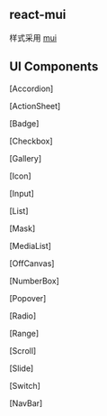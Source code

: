 ## react-mui

样式采用 [mui](https://github.com/dcloudio/mui)

## UI Components

[Accordion]

[ActionSheet]

[Badge]

[Checkbox]

[Gallery]

[Icon]

[Input]

[List]

[Mask]

[MediaList]

[OffCanvas]

[NumberBox]

[Popover]

[Radio]

[Range]

[Scroll]

[Slide]

[Switch]

[NavBar]
